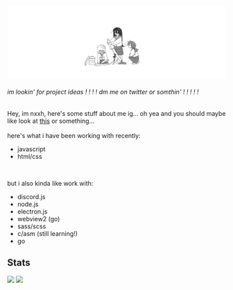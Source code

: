 <img src="./assets/banner.png" alt="banner">
<h6>im lookin' for project ideas ! ! ! ! dm me on twitter or somthin' ! ! ! ! !</h6>

Hey, im nxxh, here's some stuff about me ig... oh yea and you should maybe like look at [this](https://github.com/nxxh447/nxProxy/) or something...
<br>
<br>
here's what i have been working with recently:
- javascript
- html/css

<br>

but i also kinda like work with:
- discord.js
- node.js
- electron.js
- webview2 (go)
- sass/scss
- c/asm (still learning!)
- go

## Stats

[![](https://github-readme-stats.vercel.app/api/top-langs/?username=nxxh447&layout=compact&card_width=1000)](https://github.com/anuraghazra/github-readme-stats)
[![](https://activity-graph.herokuapp.com/graph?username=nxxh447&bg_color=0D1117&hide_border=true&color=4B8DDA&line=4B8DDA&point=FFFFFF)](https://github.com/ashutosh00710/github-readme-activity-graph)

